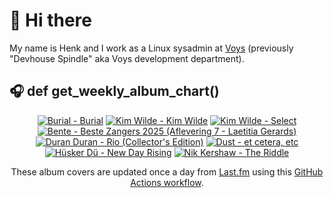 # 👋 Hi there

My name is Henk and I work as a Linux sysadmin at <a href="https://www.voys.co/about/">Voys</a> (previously "Devhouse Spindle" aka Voys development department).

## 🎧 def get_weekly_album_chart()
<!-- lastfm -->
<p align="center"><a href="https://www.last.fm/music/Burial/Burial"><img src="https://lastfm.freetls.fastly.net/i/u/64s/aa5aa24f20784946889f7f8ce21ad0a7.png" title="Burial - Burial"></a> <a href="https://www.last.fm/music/Kim+Wilde/Kim+Wilde"><img src="https://lastfm.freetls.fastly.net/i/u/64s/3ce97c43110366ed6f50a7fd282e414c.jpg" title="Kim Wilde - Kim Wilde"></a> <a href="https://www.last.fm/music/Kim+Wilde/Select"><img src="https://lastfm.freetls.fastly.net/i/u/64s/70c2e6e6d5dc74fd932dfee535310c71.png" title="Kim Wilde - Select"></a> <a href="https://www.last.fm/music/Bente/Beste+Zangers+2025+(Aflevering+7+-+Laetitia+Gerards)"><img src="https://lastfm.freetls.fastly.net/i/u/64s/716a2f1f2aceabbc384e17a65a5ca704.png" title="Bente - Beste Zangers 2025 (Aflevering 7 - Laetitia Gerards)"></a> <a href="https://www.last.fm/music/Duran+Duran/Rio+(Collector%27s+Edition)"><img src="https://lastfm.freetls.fastly.net/i/u/64s/15cf4f70d854fba643f6cda745645016.png" title="Duran Duran - Rio (Collector's Edition)"></a> <a href="https://www.last.fm/music/Dust/et+cetera,+etc"><img src="https://lastfm.freetls.fastly.net/i/u/64s/6149efa6cbdc0cdba5cfb643837bb451.jpg" title="Dust - et cetera, etc"></a> <a href="https://www.last.fm/music/H%C3%BCsker+D%C3%BC/New+Day+Rising"><img src="https://lastfm.freetls.fastly.net/i/u/64s/9b3b647c2998414a8c8352399fb328cd.png" title="Hüsker Dü - New Day Rising"></a> <a href="https://www.last.fm/music/Nik+Kershaw/The+Riddle"><img src="https://lastfm.freetls.fastly.net/i/u/64s/93f7606e10f2dcbfbe340fb2c3b95eda.png" title="Nik Kershaw - The Riddle"></a> </p>

<p align="center">These album covers are updated once a day from <a href="https://www.last.fm/user/hbokh">Last.fm</a> using this <a href="https://github.com/marketplace/actions/lastfm-to-markdown">GitHub Actions workflow</a>.</p>
